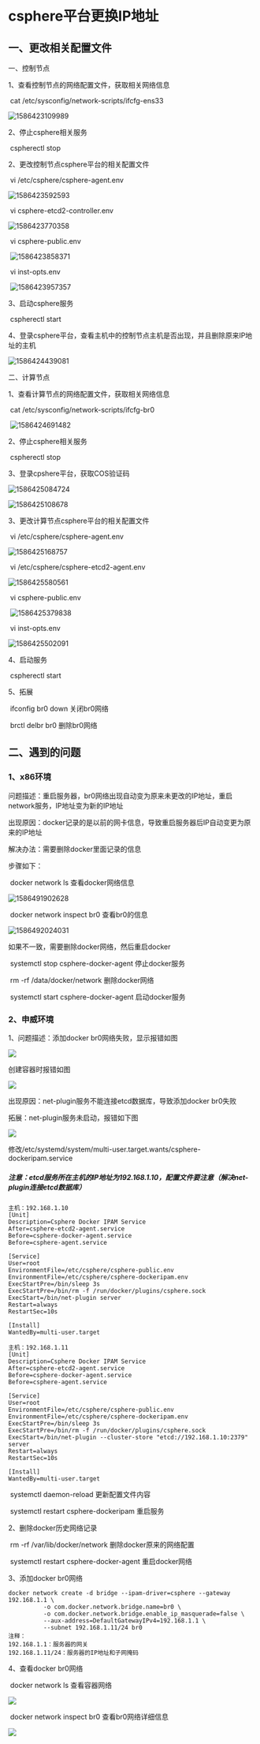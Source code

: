 # csphere平台更换IP地址

## 一、更改相关配置文件

一、控制节点

1、查看控制节点的网络配置文件，获取相关网络信息

​				cat  /etc/sysconfig/network-scripts/ifcfg-ens33

![1586423109989](C:\Users\liuyz\AppData\Roaming\Typora\typora-user-images\1586423109989.png)

2、停止csphere相关服务

​			cspherectl	 stop 

2、更改控制节点csphere平台的相关配置文件

​			vi 	/etc/csphere/csphere-agent.env

![1586423592593](C:\Users\liuyz\AppData\Roaming\Typora\typora-user-images\1586423592593.png)

​			vi 	csphere-etcd2-controller.env

![1586423770358](C:\Users\liuyz\AppData\Roaming\Typora\typora-user-images\1586423770358.png)

​			vi 	csphere-public.env

​									![1586423858371](C:\Users\liuyz\AppData\Roaming\Typora\typora-user-images\1586423858371.png)

​			vi 	inst-opts.env

​				![1586423957357](C:\Users\liuyz\AppData\Roaming\Typora\typora-user-images\1586423957357.png)

3、启动csphere服务

​			cspherectl 	start

4、登录csphere平台，查看主机中的控制节点主机是否出现，并且删除原来IP地址的主机

![1586424439081](C:\Users\liuyz\AppData\Roaming\Typora\typora-user-images\1586424439081.png)

二、计算节点

1、查看计算节点的网络配置文件，获取相关网络信息

​				cat   /etc/sysconfig/network-scripts/ifcfg-br0

​												![1586424691482](C:\Users\liuyz\AppData\Roaming\Typora\typora-user-images\1586424691482.png)

2、停止csphere相关服务

​				cspherectl     stop

3、登录cpshere平台，获取COS验证码

![1586425084724](C:\Users\liuyz\AppData\Roaming\Typora\typora-user-images\1586425084724.png)

![1586425108678](C:\Users\liuyz\AppData\Roaming\Typora\typora-user-images\1586425108678.png)

3、更改计算节点csphere平台的相关配置文件

​			vi   /etc/csphere/csphere-agent.env

![1586425168757](C:\Users\liuyz\AppData\Roaming\Typora\typora-user-images\1586425168757.png)

​			vi   /etc/csphere/csphere-etcd2-agent.env

![1586425580561](C:\Users\liuyz\AppData\Roaming\Typora\typora-user-images\1586425580561.png)

​			vi csphere-public.env

​								![1586425379838](C:\Users\liuyz\AppData\Roaming\Typora\typora-user-images\1586425379838.png)

​			vi 	inst-opts.env

![1586425502091](C:\Users\liuyz\AppData\Roaming\Typora\typora-user-images\1586425502091.png)

4、启动服务

​			cspherectl    start 

5、拓展

​			ifconfig   br0  down			关闭br0网络

​			brctl   delbr  br0				  删除br0网络

## 二、遇到的问题

### 1、x86环境

问题描述：重启服务器，br0网络出现自动变为原来未更改的IP地址，重启network服务，IP地址变为新的IP地址

出现原因：docker记录的是以前的网卡信息，导致重启服务器后IP自动变更为原来的IP地址

解决办法：需要删除docker里面记录的信息

步骤如下：			

​			docker network ls			   查看docker网络信息

![1586491902628](C:\Users\liuyz\AppData\Roaming\Typora\typora-user-images\1586491902628.png)

​			docker   network  inspect  br0				查看br0的信息

![1586492024031](C:\Users\liuyz\AppData\Roaming\Typora\typora-user-images\1586492024031.png)

如果不一致，需要删除docker网络，然后重启docker

​			systemctl   stop   csphere-docker-agent				停止docker服务

​			rm -rf /data/docker/network					删除docker网络

​			systemctl   start  csphere-docker-agent				启动docker服务

### 2、申威环境

1、问题描述：添加docker  br0网络失败，显示报错如图

![](E:\图片\Gitlab\cSphere更改IP地址\申威.png)

创建容器时报错如图

![](E:\图片\Gitlab\cSphere更改IP地址\20.png)

出现原因：net-plugin服务不能连接etcd数据库，导致添加docker  br0失败

拓展：net-plugin服务未启动，报错如下图

![](E:\图片\Gitlab\cSphere更改IP地址\申威dockeripam未启动.png)

修改/etc/systemd/system/multi-user.target.wants/csphere-dockeripam.service

#####  注意：etcd服务所在主机的IP地址为192.168.1.10，配置文件要注意（解决net-plugin连接etcd数据库）

	主机：192.168.1.10
	[Unit]
	Description=Csphere Docker IPAM Service
	After=csphere-etcd2-agent.service
	Before=csphere-docker-agent.service
	Before=csphere-agent.service
	
	[Service]
	User=root
	EnvironmentFile=/etc/csphere/csphere-public.env
	EnvironmentFile=/etc/csphere/csphere-dockeripam.env
	ExecStartPre=/bin/sleep 3s
	ExecStartPre=/bin/rm -f /run/docker/plugins/csphere.sock
	ExecStart=/bin/net-plugin server
	Restart=always
	RestartSec=10s
	
	[Install]
	WantedBy=multi-user.target
	
	主机：192.168.1.11
	[Unit]
	Description=Csphere Docker IPAM Service
	After=csphere-etcd2-agent.service
	Before=csphere-docker-agent.service
	Before=csphere-agent.service
	
	[Service]
	User=root
	EnvironmentFile=/etc/csphere/csphere-public.env
	EnvironmentFile=/etc/csphere/csphere-dockeripam.env
	ExecStartPre=/bin/sleep 3s
	ExecStartPre=/bin/rm -f /run/docker/plugins/csphere.sock
	ExecStart=/bin/net-plugin --cluster-store "etcd://192.168.1.10:2379" server
	Restart=always
	RestartSec=10s
	
	[Install]
	WantedBy=multi-user.target
​			systemctl    daemon-reload    				更新配置文件内容

​			systemctl    restart    csphere-dockeripam					重启服务

2、删除docker历史网络记录

​			rm   -rf   /var/lib/docker/network						删除docker原来的网络配置

​			systemctl    restart     csphere-docker-agent     重启docker网络

3、添加docker   br0网络

	docker network create -d bridge --ipam-driver=csphere --gateway 192.168.1.1 \
	          -o com.docker.network.bridge.name=br0 \
	          -o com.docker.network.bridge.enable_ip_masquerade=false \
	          --aux-address=DefaultGatewayIPv4=192.168.1.1 \
	          --subnet 192.168.1.11/24 br0
	注释：
	192.168.1.1：服务器的网关
	192.168.1.11/24：服务器的IP地址和子网掩码
4、查看docker   br0网络

​			docker    network    ls					查看容器网络

![](E:\图片\Gitlab\cSphere更改IP地址\15.png)

​			docker    network    inspect    br0 				查看br0网络详细信息

![](E:\图片\Gitlab\cSphere更改IP地址\16.png)